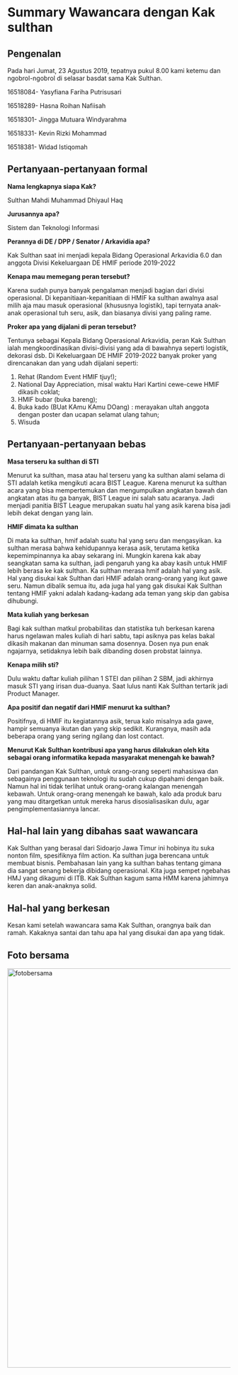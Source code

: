 # Summary Wawancara dengan Kak sulthan

## Pengenalan
Pada hari Jumat, 23 Agustus 2019, tepatnya pukul 8.00 kami ketemu dan ngobrol-ngobrol di selasar basdat sama Kak Sulthan.

16518084- Yasyfiana Fariha Putrisusari

16518289- Hasna Roihan Nafiisah

16518301- Jingga Mutuara Windyarahma

16518331- Kevin Rizki Mohammad

16518381- Widad Istiqomah


## Pertanyaan-pertanyaan formal

**Nama lengkapnya siapa Kak?**

Sulthan Mahdi Muhammad Dhiyaul Haq

**Jurusannya apa?**

Sistem dan Teknologi Informasi

**Perannya di DE / DPP / Senator / Arkavidia apa?**

Kak Sulthan saat ini menjadi kepala Bidang Operasional Arkavidia 6.0 dan anggota Divisi Kekeluargaan DE HMIF periode 2019-2022

**Kenapa mau memegang peran tersebut?**

Karena sudah punya banyak pengalaman menjadi bagian dari divisi operasional. Di kepanitiaan-kepanitiaan di HMIF ka sulthan awalnya asal milih aja mau masuk operasional (khususnya logistik), tapi ternyata anak-anak operasional tuh seru, asik, dan biasanya divisi yang paling rame.


**Proker apa yang dijalani di peran tersebut?**

Tentunya sebagai Kepala Bidang Operasional Arkavidia, peran Kak Sulthan ialah mengkoordinasikan divisi-divisi yang ada di bawahnya seperti logistik, dekorasi dsb. 
Di Kekeluargaan DE HMIF 2019-2022 banyak proker yang direncanakan dan yang udah dijalani seperti:
1. Rehat (Random Event HMIF tjuy!);
2. National Day Appreciation, misal waktu Hari Kartini cewe-cewe HMIF dikasih coklat;
3. HMIF bubar (buka bareng);
4. Buka kado (BUat KAmu KAmu DOang) : merayakan ultah anggota dengan poster dan ucapan selamat ulang tahun;
5. Wisuda

## Pertanyaan-pertanyaan bebas

**Masa terseru ka sulthan di STI**

Menurut ka sulthan, masa atau hal terseru yang ka sulthan alami selama di STI adalah ketika mengikuti acara BIST League. Karena menurut ka sulthan acara yang bisa mempertemukan dan mengumpulkan angkatan bawah dan angkatan atas itu ga banyak, BIST League ini salah satu acaranya. Jadi menjadi panitia BIST League merupakan suatu hal yang asik karena bisa jadi lebih dekat dengan yang lain.

**HMIF dimata ka sulthan**

Di mata ka sulthan, hmif adalah suatu hal yang seru dan mengasyikan. ka sulthan merasa bahwa kehidupannya kerasa asik, terutama ketika kepemimpinannya ka abay sekarang ini. Mungkin karena kak abay seangkatan sama ka sulthan, jadi pengaruh yang ka abay kasih untuk HMIF lebih berasa ke kak sulthan. Ka sulthan merasa hmif adalah hal yang asik. Hal yang disukai kak Sulthan dari HMIF adalah orang-orang yang ikut gawe seru. Namun dibalik semua itu, ada juga hal yang gak disukai Kak Sulthan tentang HMIF yakni adalah kadang-kadang ada teman yang skip dan gabisa dihubungi.

**Mata kuliah yang berkesan**

Bagi kak sulthan matkul probabilitas dan statistika tuh berkesan karena harus ngelawan males kuliah di hari sabtu, tapi asiknya pas kelas bakal dikasih makanan dan minuman sama dosennya. Dosen nya pun enak ngajarnya, setidaknya lebih baik dibanding dosen probstat lainnya.

**Kenapa milih sti?**

Dulu waktu daftar kuliah pilihan 1 STEI dan pilihan 2 SBM, jadi akhirnya masuk STI yang irisan dua-duanya. Saat lulus nanti Kak Sulthan tertarik jadi Product Manager.

**Apa positif dan negatif dari HMIF menurut ka sulthan?**

Positifnya, di HMIF itu kegiatannya asik, terua kalo misalnya ada gawe, hampir semuanya ikutan dan yang skip sedikit. Kurangnya, masih ada beberapa orang yang sering ngilang dan lost contact.

**Menurut Kak Sulthan kontribusi apa yang harus dilakukan oleh kita sebagai orang informatika kepada masyarakat menengah ke bawah?**

Dari pandangan Kak Sulthan, untuk orang-orang seperti mahasiswa dan sebagainya penggunaan teknologi itu sudah cukup dipahami dengan baik. Namun hal ini tidak terlihat untuk orang-orang kalangan menengah kebawah. Untuk orang-orang menengah ke bawah, kalo ada produk baru yang mau ditargetkan untuk mereka harus disosialisasikan dulu, agar pengimplementasiannya lancar.


## Hal-hal lain yang dibahas saat wawancara
Kak Sulthan yang berasal dari Sidoarjo Jawa Timur ini hobinya itu suka nonton film, spesifiknya film action. Ka sulthan juga berencana untuk membuat bisnis. Pembahasan lain yang ka sulthan bahas tentang gimana dia sangat senang bekerja dibidang operasional. Kita juga sempet ngebahas HMJ yang dikagumi di ITB. Kak Sulthan kagum sama HMM karena jahimnya keren dan anak-anaknya solid.


## Hal-hal yang berkesan

Kesan kami setelah wawancara sama Kak Sulthan, orangnya baik dan ramah. Kakaknya santai dan tahu apa hal yang disukai dan apa yang tidak. 

## Foto bersama

<img src="16518084-165289-165301-165331-165381.jpg" alt="fotobersama" width="900"/>

